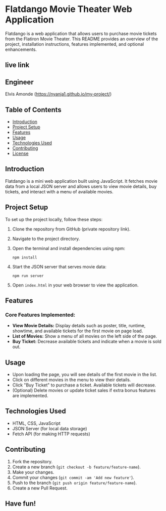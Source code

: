 # Flatdango Movie Theater Web Application

Flatdango is a web application that allows users to purchase movie tickets from the Flatiron Movie Theater. This README provides an overview of the project, installation instructions, features implemented, and optional enhancements.

## live link

## Engineer

Elvis Amonde (https://nyanja1.github.io/my-project/)

## Table of Contents

- [Introduction](#introduction)
- [Project Setup](#project-setup)
- [Features](#features)
- [Usage](#usage)
- [Technologies Used](#technologies-used)
- [Contributing](#contributing)
- [License](#license)

## Introduction

Flatdango is a mini web application built using JavaScript. It fetches movie data from a local JSON server and allows users to view movie details, buy tickets, and interact with a menu of available movies.

## Project Setup

To set up the project locally, follow these steps:

1. Clone the repository from GitHub (private repository link).
2. Navigate to the project directory.
3. Open the terminal and install dependencies using npm:

   ```
   npm install
   ```

4. Start the JSON server that serves movie data:

   ```
   npm run server
   ```

5. Open `index.html` in your web browser to view the application.

## Features

### Core Features Implemented:

- **View Movie Details:** Display details such as poster, title, runtime, showtime, and available tickets for the first movie on page load.
- **List of Movies:** Show a menu of all movies on the left side of the page.
- **Buy Ticket:** Decrease available tickets and indicate when a movie is sold out.

## Usage

- Upon loading the page, you will see details of the first movie in the list.
- Click on different movies in the menu to view their details.
- Click "Buy Ticket" to purchase a ticket. Available tickets will decrease.
- (Optional) Delete movies or update ticket sales if extra bonus features are implemented.

## Technologies Used

- HTML, CSS, JavaScript
- JSON Server (for local data storage)
- Fetch API (for making HTTP requests)

## Contributing

1. Fork the repository.
2. Create a new branch (`git checkout -b feature/feature-name`).
3. Make your changes.
4. Commit your changes (`git commit -am 'Add new feature'`).
5. Push to the branch (`git push origin feature/feature-name`).
6. Create a new Pull Request.

## Have fun!

